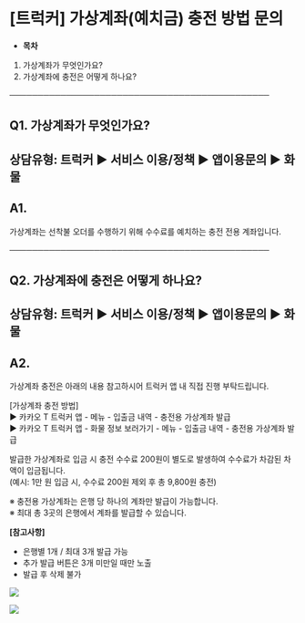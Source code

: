 # [트럭커] 가상계좌(예치금) 충전 방법 문의

* **목차**

1. 가상계좌가 무엇인가요?
2. 가상계좌에 충전은 어떻게 하나요?

──────────────────────────────────────────────

**Q1. 가상계좌가 무엇인가요?**
--------------------

상담유형: 트럭커 ▶ 서비스 이용/정책 ▶ 앱이용문의 ▶ 화물
----------------------------------

**A1.**
-------

가상계좌는 선착불 오더를 수행하기 위해 수수료를 예치하는 충전 전용 계좌입니다.

──────────────────────────────────────────────

**Q2. 가상계좌에 충전은 어떻게 하나요?**
--------------------------

상담유형: 트럭커 ▶ 서비스 이용/정책 ▶ 앱이용문의 ▶ 화물
----------------------------------

**A2.**
-------

가상계좌 충전은 아래의 내용 참고하시어 트럭커 앱 내 직접 진행 부탁드립니다.  
  
[가상계좌 충전 방법]  
▶ 카카오 T 트럭커 앱 - 메뉴 - 입출금 내역 - 충전용 가상계좌 발급  
▶ 카카오 T 트럭커 앱 - 화물 정보 보러가기 - 메뉴 - 입출금 내역 - 충전용 가상계좌 발급  
  
발급한 가상계좌로 입금 시 충전 수수료 200원이 별도로 발생하여 수수료가 차감된 차액이 입금됩니다.   
(예시: 1만 원 입금 시, 수수료 200원 제외 후 총 9,800원 충전)  
  
※ 충전용 가상계좌는 은행 당 하나의 계좌만 발급이 가능합니다.  
※ 최대 총 3곳의 은행에서 계좌를 발급할 수 있습니다.

**[참고사항]**

- 은행별 1개 / 최대 3개 발급 가능  
- 추가 발급 버튼은 3개 미만일 때만 노출  
- 발급 후 삭제 불가

![](https://kakaomobilitysupport.zendesk.com/hc/article_attachments/34130877494681)

![](https://kakaomobilitysupport.zendesk.com/hc/article_attachments/34130923384857)